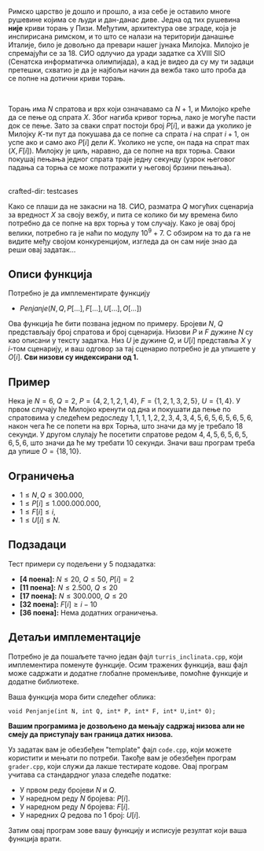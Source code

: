 ﻿

Римско царство је дошло и прошло, а иза себе је оставило многе рушевине којима се људи и дан-данас диве. Једна од тих рушевина **није** криви торањ у Пизи. Међутим, архитектура ове зграде, која је инспирисана римском, и то што се налази на територији данашње Италије, било је довољно да превари нашег јунака Милојка. Милојко је спремајући се за 18. СИО одлучио да уради задатке са XVIII SIO (Сенатска информатичка олимпијада), а кад је видео да су му ти задаци претешки, схватио је да је најбољи начин да вежба тако што проба да се попне на дотични криви торањ.

<br>

Торањ има $N$ спратова и врх који означавамо са $N+1$, и Милојко креће да се пење од спрата $X$. Због нагиба кривог торња,  лако је могуће пасти док се пење. Зато за сваки спрат постоји број $P[i]$, и важи да уколико је Милојку $K$-ти пут да покушава да се попне са спрата $i$ на спрат $i+1$, он успе ако и само ако $P[i]$ дели $K$. Уколико не успе, он пада на спрат $\max(X,F[i])$. Милојку је циљ, наравно, да се попне на врх торња. Сваки покушај пењања једног спрата траје једну секунду (узрок његовог падања са торња се може потражити у његовој брзини пењања).

<br>
crafted-dir: testcases

Како се плаши да не закасни на 18. СИО, разматра $Q$ могућих сценарија за вредност $X$ за своју вежбу, и пита се колико би му времена било потребно да се попне на врх торња у том случају. Како је овај број велики, потребно га је наћи по модулу $10^9+7$. С обзиром на то да га не видите међу својом конкуренцијом, изгледа да он сам није знао да реши овај задатак... 

## Описи функција

Потребно је да имплементирате функцију

-   $Penjanje(N, Q, P[\ldots],F[\ldots],U[\ldots],O[\ldots])$

Ова функција ће бити позвана једном по примеру. Бројеви $N$, $Q$ представљају број спратова и број сценарија. Низови $P$ и $F$ дужине $N$ су као описани у тексту задатка. Низ $U$ је дужине $Q$, и $U[i]$ представља $X$ у $i$-том сценарију, и ваш одговор за тај сценариo потребно је да упишете у $O[i]$.
   **Сви низови су индексирани од 1.**

## Пример

Нека је $N=6$, $Q=2$, $P=\{4,2,1,2,1,4\}$, $F=\{1,2,1,3,2,5\}$, $U=\{1,4\}$. У првом случају ће Милојко кренути од дна и покушати да пење по спратовима у следећем редоследу $1,1,1,1,2,2,3,4,3,4,5,6,5,6,5,6,5,6,$ након чега ће се попети на врх Торња, што значи да му је требало $18$ секунди. У другом слулају ће посетити спратове редом $4,4,5,6,5,6,5,6,5,6,$ што значи да ће му требати $10$ секунди. Значи ваш програм треба да упише $O=\{18,10\}$.
## Ограничења

-   $1 \leq N,Q \leq 300.000$,
-   $1 \leq P[i] \leq 1.000.000.000$,
-   $1 \leq F[i] \leq i$,
-   $1 \leq U[i] \leq N$.

## Подзадаци

Тест примери су подељени у $5$ подзадатка:

-   **[4 поена]:** $N\le20$, $Q\le 50$, $P[i]=2$
-   **[11 поена]:** $N\le2.500$, $Q\le 20$
-   **[17 поена]:** $N\le300.000$, $Q\le 20$
-   **[32 поена]:** $F[i]\ge i-10$
-   **[36 поена]:** Нема додатних ограничења.

## Детаљи имплементације

Потребно је да пошаљете тачно један фајл `turris_inclinata.cpp`, који имплементира поменуте функције. Осим тражених функција, ваш фајл може садржати и додатне глобалне променљиве, помоћне функције и додатне библиотеке.

Ваша функција мора бити следећег облика:

`void Penjanje(int N, int Q, int* P, int* F, int* U,int* O);`

**Вашим програмима је дозвољено да мењају садржај низова али не смеју да приступају ван граница датих низова.**

Уз задатак вам је обезбеђен "template" фајл `code.cpp`, који можете користити и мењати по потреби. Такође вам је обезбеђен програм `grader.cpp`, који служи да лакше тестирате кодове. Овај програм учитава са стандардног улаза следеће податке:

-   У првом реду бројеви $N$ и $Q$.
-   У наредном реду $N$ бројева: $P[i]$.
-   У наредном реду $N$ бројева: $F[i]$.
-   У наредних $Q$ редова по $1$ број: $U[i]$.

Затим овај програм зове вашу функцију и исписује резултат који ваша функција врати.
